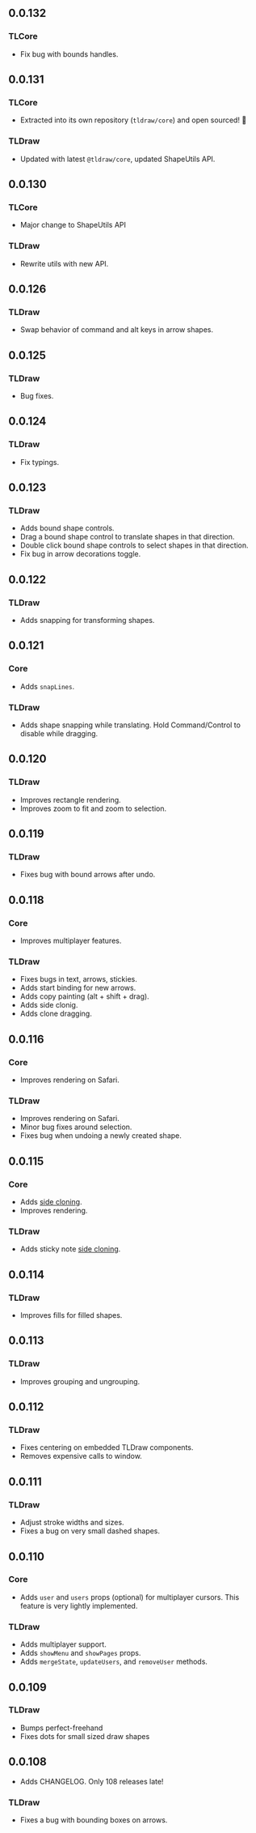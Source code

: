 ## 0.0.132

### TLCore

- Fix bug with bounds handles.

## 0.0.131

### TLCore

- Extracted into its own repository (`tldraw/core`) and open sourced! :clap:

### TLDraw

- Updated with latest `@tldraw/core`, updated ShapeUtils API.

## 0.0.130

### TLCore

- Major change to ShapeUtils API

### TLDraw

- Rewrite utils with new API.

## 0.0.126

### TLDraw

- Swap behavior of command and alt keys in arrow shapes.

## 0.0.125

### TLDraw

- Bug fixes.

## 0.0.124

### TLDraw

- Fix typings.

## 0.0.123

### TLDraw

- Adds bound shape controls.
- Drag a bound shape control to translate shapes in that direction.
- Double click bound shape controls to select shapes in that direction.
- Fix bug in arrow decorations toggle.

## 0.0.122

### TLDraw

- Adds snapping for transforming shapes.

## 0.0.121

### Core

- Adds `snapLines`.

### TLDraw

- Adds shape snapping while translating. Hold Command/Control to disable while dragging.

## 0.0.120

### TLDraw

- Improves rectangle rendering.
- Improves zoom to fit and zoom to selection.

## 0.0.119

### TLDraw

- Fixes bug with bound arrows after undo.

## 0.0.118

### Core

- Improves multiplayer features.

### TLDraw

- Fixes bugs in text, arrows, stickies.
- Adds start binding for new arrows.
- Adds copy painting (alt + shift + drag).
- Adds side clonig.
- Adds clone dragging.

## 0.0.116

### Core

- Improves rendering on Safari.

### TLDraw

- Improves rendering on Safari.
- Minor bug fixes around selection.
- Fixes bug when undoing a newly created shape.

## 0.0.115

### Core

- Adds [side cloning](https://github.com/tldraw/tldraw/pull/149).
- Improves rendering.

### TLDraw

- Adds sticky note [side cloning](https://github.com/tldraw/tldraw/pull/149).

## 0.0.114

### TLDraw

- Improves fills for filled shapes.

## 0.0.113

### TLDraw

- Improves grouping and ungrouping.

## 0.0.112

### TLDraw

- Fixes centering on embedded TLDraw components.
- Removes expensive calls to window.

## 0.0.111

### TLDraw

- Adjust stroke widths and sizes.
- Fixes a bug on very small dashed shapes.

## 0.0.110

### Core

- Adds `user` and `users` props (optional) for multiplayer cursors. This feature is very lightly implemented.

### TLDraw

- Adds multiplayer support.
- Adds `showMenu` and `showPages` props.
- Adds `mergeState`, `updateUsers`, and `removeUser` methods.

## 0.0.109

### TLDraw

- Bumps perfect-freehand
- Fixes dots for small sized draw shapes

## 0.0.108

- Adds CHANGELOG. Only 108 releases late!

### TLDraw

- Fixes a bug with bounding boxes on arrows.
